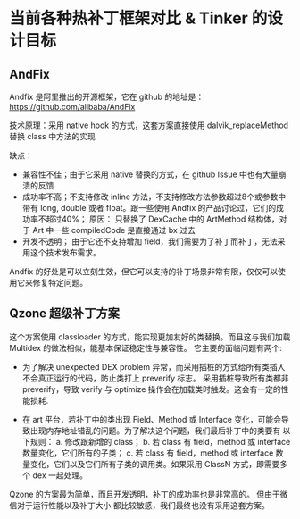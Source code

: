 # 当前各种热补丁框架对比 & Tinker 的设计目标

## AndFix
Andfix 是阿里推出的开源框架，它在 github 的地址是：
https://github.com/alibaba/AndFix

技术原理：采用 native hook 的方式，这套方案直接使用 dalvik_replaceMethod 替换 class 中方法的实现

缺点：
* 兼容性不佳；由于它采用 native 替换的方式，在 github Issue 中也有大量崩溃的反馈
* 成功率不高；不支持修改 inline 方法，不支持修改方法参数超过8个或参数中带有 long, double 或者 float。跟一些使用 Andfix 的产品讨论过，它们的成功率不超过40%；
   原因： 只替换了 DexCache 中的 ArtMethod 结构体，对于 Art 中一些 compiledCode 是直接通过 bx 过去
* 开发不透明； 由于它还不支持增加 field，我们需要为了补丁而补丁，无法采用这个技术发布需求。

Andfix 的好处是可以立刻生效，但它可以支持的补丁场景非常有限，仅仅可以使用它来修复特定问题。

## Qzone 超级补丁方案

这个方案使用 classloader 的方式，能实现更加友好的类替换。而且这与我们加载 Multidex 的做法相似，能基本保证稳定性与兼容性。
它主要的面临问题有两个:
* 为了解决 unexpected DEX problem 异常，而采用插桩的方式给所有类插入不会真正运行的代码，防止类打上 preverify 标志。
  采用插桩导致所有类都非 preverify，导致 verify 与 optimize 操作会在加载类时触发。这会有一定的性能损耗.

* 在 art 平台，若补丁中的类出现 Field、Method 或 Interface 变化，可能会导致出现内存地址错乱的问题。为了解决这个问题，我们最后补丁中的类要有 以下规则：
  a. 修改跟新增的 class；
  b. 若 class 有 field，method 或 interface 数量变化，它们所有的子类；
  c. 若 class 有 field，method 或 interface 数量变化，它们以及它们所有子类的调用类。如果采用 ClassN 方式，即需要多个 dex 一起处理。

Qzone 的方案最为简单，而且开发透明，补丁的成功率也是非常高的。
但由于微信对于运行性能以及补丁大小 都比较敏感，我们最终也没有采用这套方案。
